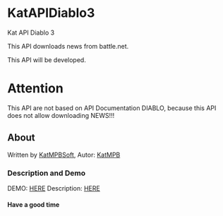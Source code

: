 KatAPIDiablo3
=============

Kat API Diablo 3

This API downloads news from battle.net.

This API will be developed.

<h1>Attention</h1>

This API are not based on API Documentation DIABLO, because this API does not allow downloading NEWS!!!

<h2>About</h2>

Written by <a href="http://www.katmpbsoft.pl/index_en.htm" target="_blank">KatMPBSoft</a>,
Autor: <a href="http://katmpbsoft.blogspot.com/2012/12/diablo-3-new-api-web-php-html-slidebox.html" target="_blank">KatMPB</a>

<h3>Description and Demo</h3>

DEMO: <a href="http://www.katmpbsoft.pl/BLOG/diablo/diablo.htm" target="_blank">HERE</a>
Description: <a href="http://katmpbsoft.blogspot.com/2012/12/diablo-3-new-api-web-php-html-slidebox.html" target="_blank">HERE</a>

<h4>Have a good time</h4>